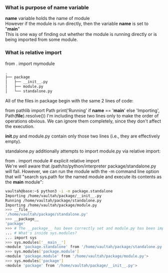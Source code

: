 ### What is purpose of __name__ variable 
__name__ variable holds the name of module  
However if the module is run directly, then the variable __name__ is set to "__main__"  
This is one way of finding out whether the module is running directly or is being imported from some module.  


### What is relative import
from . import mymodule  
```bash
.
├── package
│   ├── __init__.py
│   ├── module.py
│   └── standalone.py
```
All of the files in package begin with the same 2 lines of code:

from pathlib import Path
print('Running' if __name__ == '__main__' else 'Importing', Path(__file__).resolve())
I'm including these two lines only to make the order of operations obvious. We can ignore them completely, since they don't affect the execution.  

__init__.py and module.py contain only those two lines (i.e., they are effectively empty).  

standalone.py additionally attempts to import module.py via relative import:

from . import module  # explicit relative import  
We're well aware that /path/to/python/interpreter package/standalone.py will fail. However, we can run the module with the -m command line option that will "search sys.path for the named module and execute its contents as the __main__ module":  

```bash
vaultah@base:~$ python3 -i -m package.standalone
Importing /home/vaultah/package/__init__.py
Running /home/vaultah/package/standalone.py
Importing /home/vaultah/package/module.py
>>> __file__
'/home/vaultah/package/standalone.py'
>>> __package__
'package'
>>> # The __package__ has been correctly set and module.py has been imported.
... # What's inside sys.modules?
... import sys
>>> sys.modules['__main__']
<module 'package.standalone' from '/home/vaultah/package/standalone.py'>
>>> sys.modules['package.module']
<module 'package.module' from '/home/vaultah/package/module.py'>
>>> sys.modules['package']
<module 'package' from '/home/vaultah/package/__init__.py'>
```
